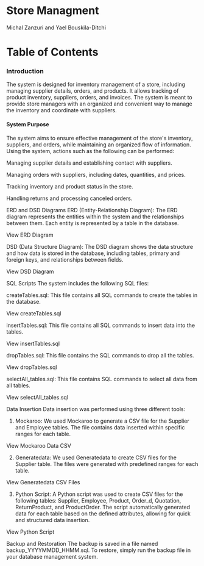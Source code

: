 # Store Managment
Michal Zanzuri and Yael Bouskila-Ditchi
# Table of Contents
### Introduction
The system is designed for inventory management of a store, including managing supplier details, orders, and products. It allows tracking of product inventory, suppliers, orders, and invoices. The system is meant to provide store managers with an organized and convenient way to manage the inventory and coordinate with suppliers.

#### System Purpose
The system aims to ensure effective management of the store's inventory, suppliers, and orders, while maintaining an organized flow of information. Using the system, actions such as the following can be performed:

Managing supplier details and establishing contact with suppliers.

Managing orders with suppliers, including dates, quantities, and prices.

Tracking inventory and product status in the store.

Handling returns and processing canceled orders.

ERD and DSD Diagrams
ERD (Entity-Relationship Diagram):
The ERD diagram represents the entities within the system and the relationships between them. Each entity is represented by a table in the database.

View ERD Diagram

DSD (Data Structure Diagram):
The DSD diagram shows the data structure and how data is stored in the database, including tables, primary and foreign keys, and relationships between fields.

View DSD Diagram

SQL Scripts
The system includes the following SQL files:

createTables.sql:
This file contains all SQL commands to create the tables in the database.

View createTables.sql

insertTables.sql:
This file contains all SQL commands to insert data into the tables.

View insertTables.sql

dropTables.sql:
This file contains the SQL commands to drop all the tables.

View dropTables.sql

selectAll_tables.sql:
This file contains SQL commands to select all data from all tables.

View selectAll_tables.sql

Data Insertion
Data insertion was performed using three different tools:

1. Mockaroo:
We used Mockaroo to generate a CSV file for the Supplier and Employee tables. The file contains data inserted within specific ranges for each table.

View Mockaroo Data CSV

2. Generatedata:
We used Generatedata to create CSV files for the Supplier table. The files were generated with predefined ranges for each table.

View Generatedata CSV Files

3. Python Script:
A Python script was used to create CSV files for the following tables: Supplier, Employee, Product, Order_d, Quotation, ReturnProduct, and ProductOrder. The script automatically generated data for each table based on the defined attributes, allowing for quick and structured data insertion.

View Python Script

Backup and Restoration
The backup is saved in a file named backup_YYYYMMDD_HHMM.sql. To restore, simply run the backup file in your database management system.
